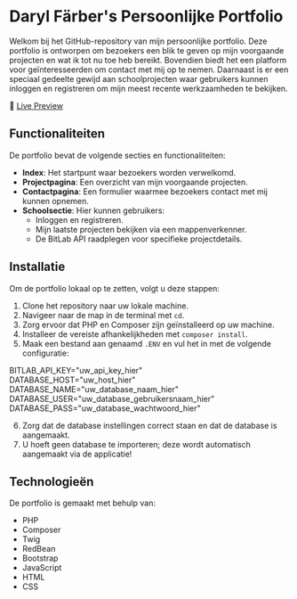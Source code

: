 # Daryl Färber's Persoonlijke Portfolio

Welkom bij het GitHub-repository van mijn persoonlijke portfolio. Deze portfolio is ontworpen om bezoekers een blik te geven op mijn voorgaande projecten en wat ik tot nu toe heb bereikt. Bovendien biedt het een platform voor geïnteresseerden om contact met mij op te nemen. Daarnaast is er een speciaal gedeelte gewijd aan schoolprojecten waar gebruikers kunnen inloggen en registreren om mijn meest recente werkzaamheden te bekijken.

🔗 [Live Preview](https://darylfarber.nl)

## Functionaliteiten

De portfolio bevat de volgende secties en functionaliteiten:

- **Index**: Het startpunt waar bezoekers worden verwelkomd.
- **Projectpagina**: Een overzicht van mijn voorgaande projecten.
- **Contactpagina**: Een formulier waarmee bezoekers contact met mij kunnen opnemen.
- **Schoolsectie**: Hier kunnen gebruikers:
  - Inloggen en registreren.
  - Mijn laatste projecten bekijken via een mappenverkenner.
  - De BitLab API raadplegen voor specifieke projectdetails.

## Installatie

Om de portfolio lokaal op te zetten, volgt u deze stappen:

1. Clone het repository naar uw lokale machine.
2. Navigeer naar de map in de terminal met `cd`.
3. Zorg ervoor dat PHP en Composer zijn geïnstalleerd op uw machine.
4. Installeer de vereiste afhankelijkheden met `composer install`.
5. Maak een bestand aan genaamd `.ENV` en vul het in met de volgende configuratie:

BITLAB_API_KEY="uw_api_key_hier"  
DATABASE_HOST="uw_host_hier"
DATABASE_NAME="uw_database_naam_hier"
DATABASE_USER="uw_database_gebruikersnaam_hier"
DATABASE_PASS="uw_database_wachtwoord_hier"

6. Zorg dat de database instellingen correct staan en dat de database is aangemaakt.
7. U hoeft geen database te importeren; deze wordt automatisch aangemaakt via de applicatie!

## Technologieën

De portfolio is gemaakt met behulp van:

- PHP
- Composer
- Twig
- RedBean
- Bootstrap
- JavaScript
- HTML
- CSS